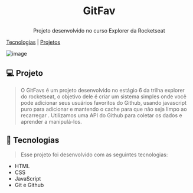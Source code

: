 # <p align="center">GitFav</p>

<p align="center">Projeto desenvolvido no curso Explorer da Rocketseat</p>

[Tecnologias](https://github.com/Souzasud/GitFav?tab=readme-ov-file#-tecnologias)  |  [Projetos](https://github.com/Souzasud/GitFav/tree/main?tab=readme-ov-file#-projeto)


![image](https://github.com/Souzasud/GitFav/assets/133075307/7e2c288e-1b45-4f18-917a-6157029f00c1)

## 💻 Projeto
>O GitFavs é um projeto desenvolvido no estágio 6 da trilha explorer do rocketseat, o objetivo dele é criar um sistema simples onde você pode adicionar seus usuários favoritos do Github, usando javascript puro para adicionar e mantendo o cache para que não seja limpo ao recarregar .
Utilizamos uma API do Github para coletar os dados e aprender a manipulá-los.

## 🚀 Tecnologias
>Esse projeto foi desenvolvido com as seguintes tecnologias:

- HTML
- CSS
- JavaScript
- Git e Github
